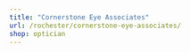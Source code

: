 ```yaml
---
title: "Cornerstone Eye Associates"
url: /rochester/cornerstone-eye-associates/
shop: optician
---
```

